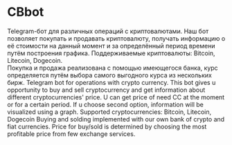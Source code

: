 # CBbot
Telegram-бот для различных операций с криптовалютами. Наш бот позволяет покупать и продавать криптовалюту, получать информацию о её стоимости на данный момент и за определённый период времени путём построения графика.
Поддерживаемые криптовалюты: Bitcoin, Litecoin, Dogecoin.<br>
Покупка и продажа реализована с помощью имеющегося банка, курс определяется путём выбора самого выгодного курса из нескольких бирж.
Telegram bot for operations with crypto currency.
This bot gives u opportunity to buy and sell cryptocurrency and get information about different cryptocurrencies' price. U can get price of need CC at the moment or for a certain period. If u choose second option, information will be visualized using a graph.
Supported cryptocurrencies: Bitcoin, Litecoin, Dogecoin
Buying and solding implemented with our own bank of crypto and fiat currencies. Price for buy/sold is determined by choosing the most profitable price from few exchange services.
